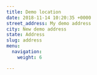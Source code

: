 ```yaml
---
title: Demo location
date: 2018-11-14 10:20:35 +0000
street_address: My demo address
city: New demo address
state: Address
slug: address
menu:
  navigation:
    weight: 6

---
```


